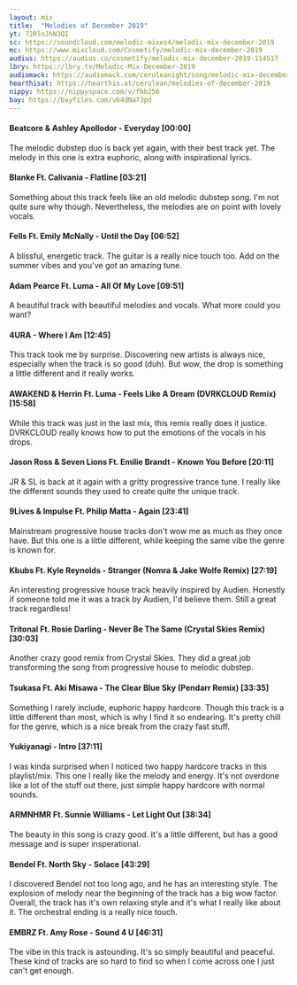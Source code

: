 ```yaml
---
layout: mix
title:  "Melodies of December 2019"
yt: 7JRlnJhN3QI
sc: https://soundcloud.com/melodic-mixes4/melodic-mix-december-2019
mc: https://www.mixcloud.com/Cosmetify/melodic-mix-december-2019
audius: https://audius.co/cosmetify/melodic-mix-december-2019-114517
lbry: https://lbry.tv/Melodic-Mix-December-2019
audiomack: https://audiomack.com/ceruleanight/song/melodic-mix-december-2019
hearthisat: https://hearthis.at/cerulean/melodies-of-december-2019
nippy: https://nippyspace.com/v/fbb256
bay: https://bayfiles.com/v64dNa73pd
---
```


#### Beatcore & Ashley Apollodor - Everyday [00:00]
The melodic dubstep duo is back yet again, with their best track yet. The melody in this one is extra euphoric, along with inspirational lyrics.

#### Blanke Ft. Calivania - Flatline [03:21]
Something about this track feels like an old melodic dubstep song. I'm not quite sure why though. Nevertheless, the melodies are on point with lovely vocals.

#### Fells Ft. Emily McNally - Until the Day [06:52]
A blissful, energetic track. The guitar is a really nice touch too. Add on the summer vibes and you've got an amazing tune.

#### Adam Pearce Ft. Luma - All Of My Love [09:51]
A beautiful track with beautiful melodies and vocals. What more could you want?

#### 4URA - Where I Am [12:45]
This track took me by surprise. Discovering new artists is always nice, especially when the track is so good (duh). But wow, the drop is something a little different and it really works.

#### AWAKEND & Herrin Ft. Luma - Feels Like A Dream (DVRKCLOUD Remix) [15:58]
While this track was just in the last mix, this remix really does it justice. DVRKCLOUD really knows how to put the emotions of the vocals in his drops.

#### Jason Ross & Seven Lions Ft. Emilie Brandt - Known You Before [20:11]
JR & SL is back at it again with a gritty progressive trance tune. I really like the different sounds they used to create quite the unique track.

#### 9Lives & Impulse Ft. Philip Matta - Again [23:41]
Mainstream progressive house tracks don't wow me as much as they once have. But this one is a little different, while keeping the same vibe the genre is known for.

#### Kbubs Ft. Kyle Reynolds - Stranger (Nomra & Jake Wolfe Remix) [27:19]
An interesting progressive house track heavily inspired by Audien. Honestly if someone told me it was a track by Audien, I'd believe them. Still a great track regardless!

#### Tritonal Ft. Rosie Darling - Never Be The Same (Crystal Skies Remix) [30:03]
Another crazy good remix from Crystal Skies. They did a great job transforming the song from progressive house to melodic dubstep.

#### Tsukasa Ft. Aki Misawa - The Clear Blue Sky (Pendarr Remix) [33:35]
Something I rarely include, euphoric happy hardcore. Though this track is a little different than most, which is why I find it so endearing. It's pretty chill for the genre, which is a nice break from the crazy fast stuff.

#### Yukiyanagi - Intro [37:11]
I was kinda surprised when I noticed two happy hardcore tracks in this playlist/mix. This one I really like the melody and energy. It's not overdone like a lot of the stuff out there, just simple happy hardcore with normal sounds.

#### ARMNHMR Ft. Sunnie Williams - Let Light Out [38:34]
The beauty in this song is crazy good. It's a little different, but has a good message and is super insperational.

#### Bendel Ft. North Sky - Solace [43:29]
I discovered Bendel not too long ago, and he has an interesting style. The explosion of melody near the beginning of the track has a big wow factor. Overall, the track has it's own relaxing style and it's what I really like about it. The orchestral ending is a really nice touch.

#### EMBRZ Ft. Amy Rose - Sound 4 U [46:31]
The vibe in this track is astounding. It's so simply beautiful and peaceful. These kind of tracks are so hard to find so when I come across one I just can't get enough.